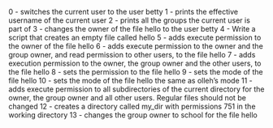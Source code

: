 0 - switches the current user to the user betty
1 - prints the effective username of the current user
2 - prints all the groups the current user is part of
3 - changes the owner of the file hello to the user betty
 4 - Write a script that creates an empty file called hello
5 - adds execute permission to the owner of the file hello
6 - adds execute permission to the owner and the group owner, and read permission to other users, to the file hello
7 - adds execution permission to the owner, the group owner and the other users, to the file hello
8 - sets the permission to the file hello
9 - sets the mode of the file hello
10 - sets the mode of the file hello the same as olleh’s mode
11 - adds execute permission to all subdirectories of the current directory for the owner, the group owner and all other users. Regular files should not be changed
12 - creates a directory called my_dir with permissions 751 in the working directory
13 - changes the group owner to school for the file hello
